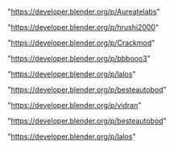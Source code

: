 "https://developer.blender.org/p/Aureatelabs"

"https://developer.blender.org/p/hrushi2000"

"https://developer.blender.org/p/Crackmod"

"https://developer.blender.org/p/bbbooo3"

"https://developer.blender.org/p/lalos"

"https://developer.blender.org/p/besteautobod"

 
"https://developer.blender.org/p/vidran"


"https://developer.blender.org/p/besteautobod"


"https://developer.blender.org/p/lalos"


 
